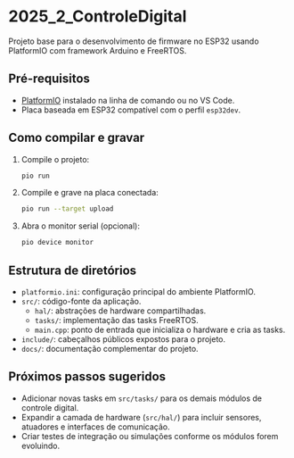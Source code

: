 # 2025_2_ControleDigital

Projeto base para o desenvolvimento de firmware no ESP32 usando PlatformIO com framework Arduino e FreeRTOS.

## Pré-requisitos
- [PlatformIO](https://platformio.org/install) instalado na linha de comando ou no VS Code.
- Placa baseada em ESP32 compatível com o perfil `esp32dev`.

## Como compilar e gravar
1. Compile o projeto:
   ```bash
   pio run
   ```
2. Compile e grave na placa conectada:
   ```bash
   pio run --target upload
   ```
3. Abra o monitor serial (opcional):
   ```bash
   pio device monitor
   ```

## Estrutura de diretórios
- `platformio.ini`: configuração principal do ambiente PlatformIO.
- `src/`: código-fonte da aplicação.
  - `hal/`: abstrações de hardware compartilhadas.
  - `tasks/`: implementação das tasks FreeRTOS.
  - `main.cpp`: ponto de entrada que inicializa o hardware e cria as tasks.
- `include/`: cabeçalhos públicos expostos para o projeto.
- `docs/`: documentação complementar do projeto.

## Próximos passos sugeridos
- Adicionar novas tasks em `src/tasks/` para os demais módulos de controle digital.
- Expandir a camada de hardware (`src/hal/`) para incluir sensores, atuadores e interfaces de comunicação.
- Criar testes de integração ou simulações conforme os módulos forem evoluindo.
